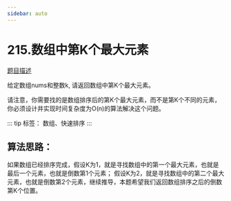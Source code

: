 ```yaml
---
sidebar: auto
---
```


# 215.数组中第K个最大元素
[题目描述](https://leetcode.cn/problems/kth-largest-element-in-an-array/)

给定数组nums和整数k, 请返回数组中第K个最大元素。

请注意，你需要找的是数组排序后的第K个最大元素，而不是第K个不同的元素，你必须设计并实现时间复杂度为O(n)的算法解决这个问题。

::: tip
标签： 数组、快速排序
:::

## 算法思路：
如果数组已经排序完成，假设K为1，就是寻找数组中的第一个最大元素，也就是最后一个元素，也就是倒数第1个元素；
假设K为2，就是寻找数组中的第二个最大元素，也就是倒数第2个元素，继续推导，本题希望我们返回数组排序之后的倒数第K个位置。





